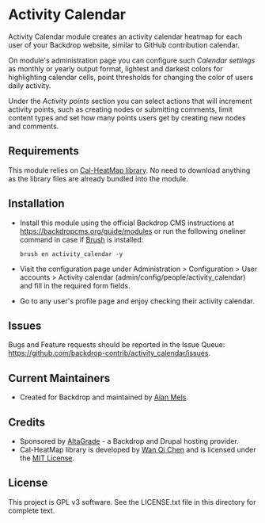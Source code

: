 Activity Calendar
=================

Activity Calendar module creates an activity calendar heatmap for each user of
your Backdrop website, similar to GitHub contribution calendar.

On module's administration page you can configure such *Calendar settings* as
monthly or yearly output format, lightest and darkest colors for highlighting
calendar cells, point thresholds for changing the color of users daily activity.

Under the *Activity points* section you can select actions that will increment
activity points, such as creating nodes or submitting comments, limit content
types and set how many points users get by creating new nodes and comments.


Requirements
------------

This module relies on [Cal-HeatMap library](https://cal-heatmap.com). No need to
download anything as the library files are already bundled into the module.  

Installation
------------

- Install this module using the official Backdrop CMS instructions at
  https://backdropcms.org/guide/modules or run the following oneliner command
  in case if [Brush](https://github.com/backdrop-contrib/brush) is installed:

  ```
  brush en activity_calendar -y
  ```
- Visit the configuration page under Administration > Configuration > User
  accounts > Activity calendar (admin/config/people/activity_calendar) and fill
  in the required form fields.

- Go to any user's profile page and enjoy checking their activity calendar.

Issues
------

Bugs and Feature requests should be reported in the Issue Queue:
https://github.com/backdrop-contrib/activity_calendar/issues.

Current Maintainers
-------------------

- Created for Backdrop and maintained by [Alan Mels](https://github.com/alanmels).

Credits
-------

- Sponsored by [AltaGrade](https://www.altagrade.com) - a Backdrop and Drupal
  hosting provider.
- Cal-HeatMap library is developed by [Wan Qi Chen](https://github.com/wa0x6e) and
  is licensed under the [MIT License](https://opensource.org/licenses/MIT).

License
-------

This project is GPL v3 software.
See the LICENSE.txt file in this directory for complete text.
